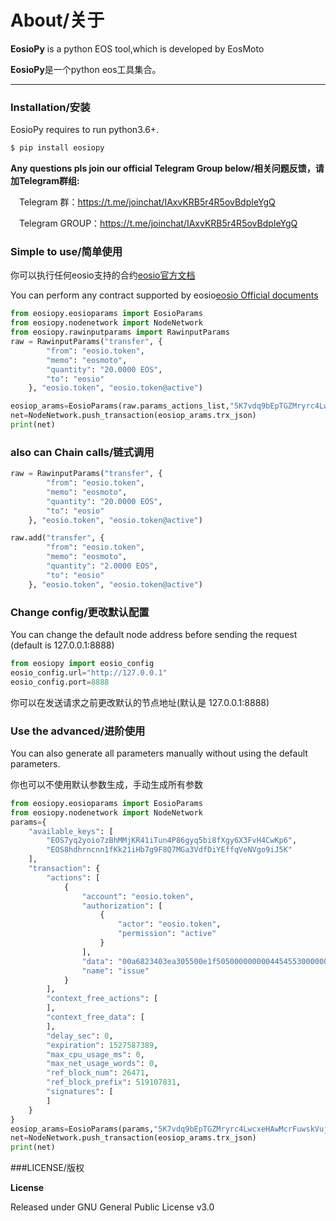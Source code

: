 # About/关于

**EosioPy** is a python EOS tool,which is developed by EosMoto

**EosioPy**是一个python eos工具集合。

-------------------------------



### Installation/安装

EosioPy requires to run python3.6+.


```sh
$ pip install eosiopy
```
**Any questions pls join our official Telegram Group below/相关问题反馈，请加Telegram群组:**

&emsp;Telegram 群：https://t.me/joinchat/IAxvKRB5r4R5ovBdpIeYgQ

&emsp;Telegram GROUP：https://t.me/joinchat/IAxvKRB5r4R5ovBdpIeYgQ

### Simple to use/简单使用
你可以执行任何eosio支持的合约[eosio官方文档](https://eosio.github.io/eos/group__contractdev.html)

You can perform any contract supported by eosio[eosio Official documents](https://eosio.github.io/eos/group__contractdev.html)

```python
from eosiopy.eosioparams import EosioParams
from eosiopy.nodenetwork import NodeNetwork
from eosiopy.rawinputparams import RawinputParams
raw = RawinputParams("transfer", {
        "from": "eosio.token",
        "memo": "eosmoto",
        "quantity": "20.0000 EOS",
        "to": "eosio"
    }, "eosio.token", "eosio.token@active")

eosiop_arams=EosioParams(raw.params_actions_list,"5K7vdq9bEpTGZMryrc4LwcxeHAwMcrFuwskVujujpAfBoJwAo82")
net=NodeNetwork.push_transaction(eosiop_arams.trx_json)
print(net)
```
### also can Chain calls/链式调用
```python
raw = RawinputParams("transfer", {
        "from": "eosio.token",
        "memo": "eosmoto",
        "quantity": "20.0000 EOS",
        "to": "eosio"
    }, "eosio.token", "eosio.token@active")

raw.add("transfer", {
        "from": "eosio.token",
        "memo": "eosmoto",
        "quantity": "2.0000 EOS",
        "to": "eosio"
    }, "eosio.token", "eosio.token@active")
```

### Change config/更改默认配置

You can change the default node address before sending the request (default is 127.0.0.1:8888)

```python
from eosiopy import eosio_config
eosio_config.url="http://127.0.0.1"
eosio_config.port=8888
```
你可以在发送请求之前更改默认的节点地址(默认是 127.0.0.1:8888)

### Use the advanced/进阶使用
You can also generate all parameters manually without using the default parameters.

你也可以不使用默认参数生成，手动生成所有参数
```python
from eosiopy.eosioparams import EosioParams
from eosiopy.nodenetwork import NodeNetwork
﻿params={
    "available_keys": [
        "EOS7yq2yoio7zBhMMjKR41iTun4P86gyq5bi8fXgy6X3FvH4CwKp6",
        "EOS8hdhrncnn1fKk21iHb7g9F8Q7MGa3VdfDiYEffqVeNVgo9iJ5K"
    ],
    "transaction": {
        "actions": [
            {
                "account": "eosio.token",
                "authorization": [
                    {
                        "actor": "eosio.token",
                        "permission": "active"
                    }
                ],
                "data": "00a6823403ea305500e1f505000000000445455300000000046d656d6f",
                "name": "issue"
            }
        ],
        "context_free_actions": [
        ],
        "context_free_data": [
        ],
        "delay_sec": 0,
        "expiration": 1527587389,
        "max_cpu_usage_ms": 0,
        "max_net_usage_words": 0,
        "ref_block_num": 26471,
        "ref_block_prefix": 519107831,
        "signatures": [
        ]
    }
}
eosiop_arams=EosioParams(﻿params,"5K7vdq9bEpTGZMryrc4LwcxeHAwMcrFuwskVujujpAfBoJwAo82")
net=NodeNetwork.push_transaction(eosiop_arams.trx_json)
print(net)
```
###LICENSE/版权

**License**

Released under GNU General Public License v3.0
